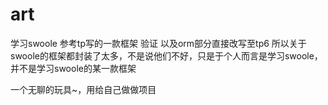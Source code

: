 # art
学习swoole 参考tp写的一款框架
验证 以及orm部分直接改写至tp6
所以关于swoole的框架都封装了太多，不是说他们不好，只是于个人而言是学习swoole，并不是学习swoole的某一款框架

一个无聊的玩具~，用给自己做做项目
